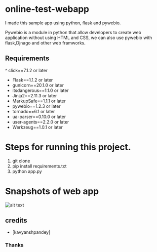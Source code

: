 # online-test-webapp
I made this sample app using python, flask and pywebio. <br>

Pywebio is a module in python that allow developers to create web application without using HTML and CSS, we can also use pywebio with flask,Djnago and other web framworks.

## Requirements
^ click==7.1.2 or later
* Flask==1.1.2 or later
* gunicorn==20.1.0 or later
* itsdangerous==1.1.0 or later
* Jinja2==2.11.3 or later
* MarkupSafe==1.1.1 or later
* pywebio==1.2.3 or later
* tornado==6.1 or later
* ua-parser==0.10.0 or later
* user-agents==2.2.0 or later
* Werkzeug==1.0.1 or later



# Steps for running this project.
1. git clone<br>
2. pip install requirements.txt<br>
3. python app.py<br>

# Snapshots of web app

![alt text](https://github.com/kavyanshpandey/online-test-webapp/blob/main/Snapshots/20210417_201343.jpg)
<br>

## credits 
* [kavyanshpandey]

### Thanks
